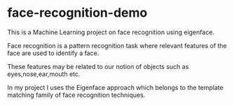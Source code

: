 # face-recognition-demo
This is a Machine Learning project on face recognition using eigenface.


Face recognition is a pattern recognition task where relevant features of the face are used to identify a face.

These features may be related to our notion of objects such as eyes,nose,ear,mouth etc.

In my project I uses the Eigenface approach which belongs to the template matching family of face recognition techniques.
